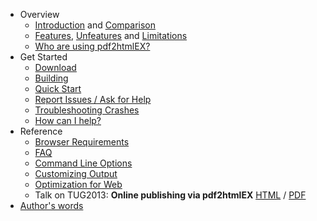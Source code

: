  - Overview
     - [Introduction](https://github.com/coolwanglu/pdf2htmlEX/wiki/Introduction) and [Comparison](https://github.com/coolwanglu/pdf2htmlEX/wiki/Comparison)
     - [Features](https://github.com/coolwanglu/pdf2htmlEX/wiki/Feature-List), [Unfeatures](https://github.com/coolwanglu/pdf2htmlEX/wiki/Unfeatures) and [Limitations](https://github.com/coolwanglu/pdf2htmlEX/wiki/Limitations)
     - [Who are using pdf2htmlEX?](https://github.com/coolwanglu/pdf2htmlEX/wiki/Use-Cases)
 - Get Started
     - [Download](https://github.com/coolwanglu/pdf2htmlEX/wiki/Download)
     - [Building](https://github.com/coolwanglu/pdf2htmlEX/wiki/Building) 
     - [Quick Start](https://github.com/coolwanglu/pdf2htmlEX/wiki/QuickStart)
     - [Report Issues / Ask for Help](https://github.com/coolwanglu/pdf2htmlEX/blob/master/CONTRIBUTING.md#guidance)
     - [Troubleshooting Crashes](https://github.com/coolwanglu/pdf2htmlEX/wiki/Troubleshooting-Crashes)
     - [How can I help?](https://github.com/coolwanglu/pdf2htmlEX/wiki/How-to-Help)
 - Reference
     - [Browser Requirements](https://github.com/coolwanglu/pdf2htmlEX/wiki/Browser-Requirements)
     - [FAQ](https://github.com/coolwanglu/pdf2htmlEX/wiki/FAQ)
     - [Command Line Options](https://github.com/coolwanglu/pdf2htmlEX/wiki/Command-line)
     - [Customizing Output](https://github.com/coolwanglu/pdf2htmlEX/wiki/Customizing-Output)
     - [Optimization for Web](https://github.com/coolwanglu/pdf2htmlEX/wiki/Optimization-for-Web)
     - Talk on TUG2013: **Online publishing via pdf2htmlEX** [HTML](http://coolwanglu.github.io/pdf2htmlEX/doc/tb108wang.html) / [PDF](http://coolwanglu.github.io/pdf2htmlEX/doc/tb108wang.pdf)
 - [Author's words](https://github.com/coolwanglu/pdf2htmlEX/wiki/Author%27s-Words)